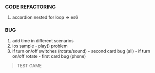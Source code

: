 ### CODE REFACTORING
1. accordion nested for loop => es6

### BUG
1. add time in different scenarios
2. ios sample - play() problem
3. if turn on/off switches (rotate/sound) - second card bug (all) - if turn on/off rotate - first card bug (phone)

> TEST GAME